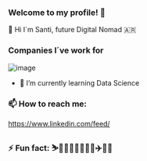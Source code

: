 ### Welcome to my profile! 	:call_me_hand:
👋 Hi I´m Santi, future Digital Nomad :argentina:

### Companies I´ve work for
![image](https://user-images.githubusercontent.com/113537771/190638046-327ffdb9-eb2d-4077-a81e-9712288aba0c.png)

- 🌱 I’m currently learning Data Science

### 📫 How to reach me: 
https://www.linkedin.com/feed/

### ⚡ Fun fact: :skier::horse_racing::weight_lifting_man::weight_lifting_man::lotus_position_man::airplane::ocean::guitar:   






